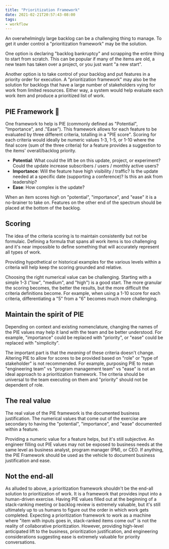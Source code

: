 ```yaml
---
title: "Prioritization Framework"
date: 2021-02-21T20:57:43-08:00
tags:
- workflow
---
```


An overwhelmingly large backlog can be a challenging thing to manage. To get it under control a "prioritization framework" may be the solution.

One option is declaring "backlog bankruptcy" and scrapping the entire thing to start from scratch. This can be popular if many of the items are old, a new team has taken over a project, or you just want "a new start".

Another option is to take control of your backlog and put features in a priority order for execution. A "prioritization framework" may also be the solution for backlogs that have a large number of stakeholders vying for work from limited resources. Either way, a system would help evaluate each work item and produce a prioritized list of work.

<!--more-->

## PIE Framework 🥧

One framework to help is PIE (commonly defined as "Potential", "Importance", and ."Ease"). This framework allows for each feature to be evaluated by three different criteria, totalling in a "PIE score". Scoring for each criteria would ideally be numeric values 1-3, 1-5, or 1-10 where the final score (sum of the three criteria) for a feature provides a suggestion to the items' overall/backlog priority.

- **Potential**: What could the lift be on this update, project, or experiment? Could the update increase subscribers / users / monthly active users?
- **Importance**: Will the feature have high visibility / traffic? Is the update needed at a specific date (supporting a conference)? Is this an ask from leadership?
- **Ease**: How complex is the update?

When an item scores high on "potential", "importance", and "ease" it is a no-brainer to take on. Features on the other end of the spectrum should be placed at the bottom of the backlog.

## Scoring

The idea of the criteria scoring is to maintain consistently but not be formulaic. Defining a formula that spans all work items is too challenging and it's near impossible to define something that will accurately represent all types of work.

Providing hypothetical or historical examples for the various levels within a criteria will help keep the scoring grounded and relative.

Choosing the right numerical value can be challenging. Starting with a simple 1-3 ("low", "medium", and "high") is a good start. The more granular the scoring becomes, the better the results, but the more difficult the criteria definitions become. For example, when using a 1-10 score for each criteria, differentiating a "5" from a "6" becomes much more challenging.

## Maintain the spirit of PIE

Depending on context and existing nomenclature, changing the names of the PIE values may help it land with the team and be better understood. For example, "importance" could be replaced with "priority", or "ease" could be replaced with "simplicity".

The important part is that the _meaning_ of these criteria doesn't change. Altering PIE to allow for scores to be provided based on "role" or "type of stakeholder" is not recommended. For example, purposing PIE to mean "engineering team" vs "program management team" vs "ease" is not an ideal approach to a prioritization framework. The criteria should be universal to the team executing on them and "priority" should not be dependent of role.

## The real value

The real value of the PIE framework is the documented business justification. The numerical values that come out of the exercise are secondary to having the "potential", "importance", and "ease" documented within a feature.

Providing a numeric value for a feature helps, but it's still subjective. An engineer filling out PIE values may not be exposed to business needs at the same level as business analyst, program manager (PM), or CEO. If anything, the PIE Framework should be used as the vehicle to document business justification and ease.

## Not the end-all

As alluded to above, a prioritization framework shouldn't be the end-all solution to prioritization of work. It is a framework that provides input into a human-driven exercise. Having PIE values filled out at the beginning of a stack-ranking meeting or backlog review is extremely valuable, but it's still ultimately up to us humans to figure out the order in which work gets completed. Expecting a prioritization framework to work as a machine where "item with inputs goes in, stack-ranked items come out" is not the reality of collaborative prioritization. However, providing high-level anticipated lift to the business, prioritization justification, and engineering considerations suggesting ease is extremely valuable for priority conversations.
